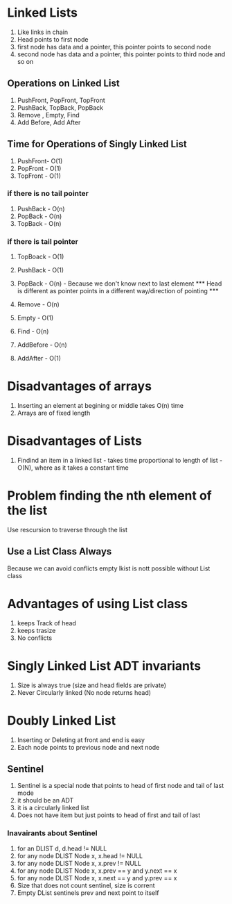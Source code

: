 #  Linked Lists 
1. Like links in chain 
2. Head points to first node
3. first node has data and a pointer, this pointer points to second node
4. second node has data and a pointer, this pointer points to third node and so on

##  Operations on Linked List   
1. PushFront, PopFront, TopFront
2. PushBack, TopBack, PopBack
3. Remove , Empty, Find
4. Add Before, Add After

##   Time for Operations of Singly Linked List  
1. PushFront- O(1)
2. PopFront - O(1)
3. TopFront - O(1)
###   if there is no tail pointer  
1. PushBack - O(n)
2. PopBack - O(n)
3. TopBack - O(n)
###   if there is tail pointer  
1. TopBoack - O(1)
2. PushBack - O(1)
3. PopBack - O(n) - Because we don't know next to last element
*** Head is different as pointer points in a different way/direction of pointing ***

1. Remove - O(n)
2. Empty - O(1)
3. Find - O(n)
4. AddBefore - O(n)
5. AddAfter - O(1)

#  Disadvantages of arrays 
1. Inserting an element at begining or middle takes O(n) time
2. Arrays are of fixed length

#  Disadvantages of Lists 
1. Findind an item in a linked list - takes time proportional to length of list - O(N), where as it takes a constant time

#  Problem finding the nth element of the list 
Use rescursion to traverse through the list

##  Use a List Class Always 
Because we can avoid conflicts
empty lkist is nott possible without List class

#  Advantages of using List class 
1. keeps Track of head
2. keeps trasize
3. No conflicts
  
#  Singly Linked List ADT invariants 
1. Size is always true (size and head fields are private)
2. Never Circularly linked (No node returns head)

#  Doubly Linked List 
1. Inserting or Deleting at front and end is easy
2. Each node points to previous node and next node

## Sentinel 
1. Sentinel is a special node that points to head of first node and tail of last mode
2. it should be an ADT
3. it is a circularly linked list
4. Does not have item but just points to head of first and tail of last

### Inavairants about Sentinel 
1. for an DLIST d, d.head != NULL
2. for any node DLIST Node x, x.head != NULL
3. for any node DLIST Node x, x.prev != NULL
4. for any node DLIST Node x, x.prev == y and y.next == x
5. for any node DLIST Node x, x.next == y and y.prev == x
6. Size that does not count sentinel, size is corrent
7. Empty DList sentinels prev and next point to itself

